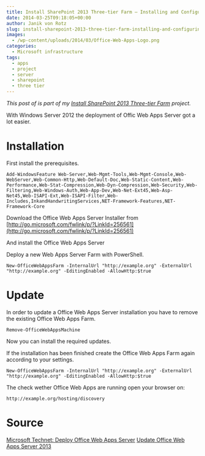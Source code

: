 ```yaml
---
title: Install SharePoint 2013 Three-tier Farm – Installing and Configuring Office Web Apps Server
date: 2014-03-25T09:18:05+00:00
author: Janik von Rotz
slug: install-sharepoint-2013-three-tier-farm-installing-and-configuring-office-web-apps-server
images:
  - /wp-content/uploads/2014/03/Office-Web-Apps-Logo.png
categories:
  - Microsoft infrastructure
tags:
  - apps
  - project
  - server
  - sharepoint
  - three tier
---
```

*This post of is part of my [Install SharePoint 2013 Three-tier Farm](https://janikvonrotz.ch/projects/install-sharepoint-2013-three-tier-farm/) project.*

With Windows Server 2012 the deployment of Offic Web Apps Server got a lot easier.
<!--more-->
# Installation

First install the prerequisites.

	Add-WindowsFeature Web-Server,Web-Mgmt-Tools,Web-Mgmt-Console,Web-WebServer,Web-Common-Http,Web-Default-Doc,Web-Static-Content,Web-Performance,Web-Stat-Compression,Web-Dyn-Compression,Web-Security,Web-Filtering,Web-Windows-Auth,Web-App-Dev,Web-Net-Ext45,Web-Asp-Net45,Web-ISAPI-Ext,Web-ISAPI-Filter,Web-Includes,InkandHandwritingServices,NET-Framework-Features,NET-Framework-Core

Download the Office Web Apps Server Installer from [http://go.microsoft.com/fwlink/p/?LinkId=256561](http://go.microsoft.com/fwlink/p/?LinkId=256561)

And install the Office Web Apps Server

Deploy a new Web Apps Server Farm with PowerShell.

	New-OfficeWebAppsFarm -InternalUrl "http://example.org" -ExternalUrl "http://example.org" -EditingEnabled -AllowHttp:$true

# Update

In order to update a Office Web Apps Server installation you have to remove the existing Office Web Apps Farm.

    Remove-OfficeWebAppsMachine

Now you can install the required updates.

If the installation has been finished create the Office Web Apps Farm again according to your settings.

    New-OfficeWebAppsFarm -InternalUrl "http://example.org" -ExternalUrl "http://example.org" -EditingEnabled -AllowHttp:$true
    
The check wether Office Web Apps are running open your browser on:

    http://example.org/hosting/discovery

# Source

[Microsoft Technet: Deploy Office Web Apps Server](http://technet.microsoft.com/en-us/library/jj219455(v=office.15).aspx)
[Update Office Web Apps Server 2013](https://gist.github.com/janikvonrotz/9364202)